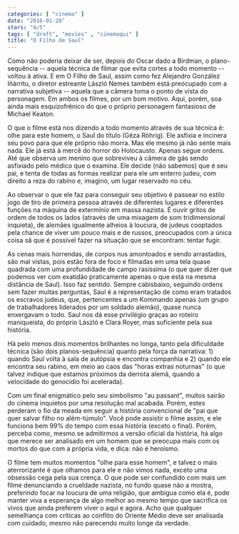 ```yaml
---
categories: [ "cinema" ]
date: "2016-01-28"
stars: "4/5"
tags: [ "draft", "movies" , "cinemaqui" ]
title: "O Filho de Saul"
---
```

Como não poderia deixar de ser, depois do Oscar dado a Birdman, o plano-sequência -- aquela técnica de filmar que evita cortes a todo momento -- voltou à ativa. E em O Filho de Saul, assim como fez Alejandro González Iñárritu, o diretor estreante László Nemes também está preocupado com a narrativa subjetiva -- aquela que a câmera toma o ponto de vista do personagem. Em ambos os filmes, por um bom motivo. Aqui, porém, soa ainda mais esquizofrênico do que o próprio personagem fantasioso de Michael Keaton.

O que o filme está nos dizendo a todo momento através de sua técnica é: olhe para este homem, o Saul do título (Géza Röhrig). Ele asfixia e incinera seu povo para que ele próprio não morra. Mas ele mesmo já não sente mais nada. Ele já está à mercê do horror do Holocausto. Apenas segue ordens. Até que observa um menino que sobreviveu à câmera de gás sendo asfixiado pelo médico que o examina. Ele decide (não sabemos) que é seu pai, e tenta de todas as formas realizar para ele um enterro judeu, com direito a reza do rabino e, imagino, um lugar reservado no céu.

Ao observar o que ele faz para conseguir seu objetivo é passear no estilo jogo de tiro de primeira pessoa através de diferentes lugares e diferentes funções na máquina de extermínio em massa nazista. É ouvir gritos de ordem de todos os lados (através de uma mixagem de som tridimensional inquieta), de alemães igualmente alheios à loucura, de judeus cooptados pela chance de viver um pouco mais e de russos, preocupados com a única coisa sã que é possível fazer na situação que se encontram: tentar fugir.

As cenas mais horrendas, de corpos nus amontoados e sendo arrastados, são mal vistas, pois estão fora de foco e filmadas em uma tela quase quadrada com uma profundidade de campo rasíssima (o que quer dizer que podemos ver com exatidão praticamente apenas o que está na mesma distância de Saul). Isso faz sentido. Sempre cabisbaixo, seguindo ordens sem fazer muitas perguntas, Saul é a representação de como eram tratados os escravos judeus, que, pertencentes a um Kommando apenas (um grupo de trabalhadores liderados por um soldado alemão), quase nunca enxergavam o todo. Saul nos dá esse privilégio graças ao roteiro maniqueísta, do próprio László e Clara Royer, mas suficiente pela sua história.

Há pelo menos dois momentos brilhantes no longa, tanto pela dificuldade técnica (são dois planos-sequência) quanto pela força da narrativa: 1) quando Saul volta à sala de autópsia e encontra companhia e 2) quando ele encontra seu rabino, em meio ao caos das "horas extras noturnas" (o que talvez indique que estamos próximos da derrota alemã, quando a velocidade do genocídio foi acelerada).

Com um final enigmático pelo seu simbolismo "au passant", muitos sairão do cinema inquietos por uma resolução mal acabada. Porém, estes perderam o fio da meada em seguir a história convencional de "pai que quer salvar filho no além-túmulo". Você pode assistir o filme assim, e ele funciona bem 99% do tempo com essa história (exceto o final). Porém, perceba como, mesmo se admitirmos a versão oficial da história, há algo que merece ser analisado em um homem que se preocupa mais com os mortos do que com a própria vida, e dica: não é heroísmo.

O filme tem muitos momentos "olhe para esse homem", e talvez o mais aterrorizante é que olhamos para ele e não vimos nada, exceto uma obsessão cega pela sua crença. O que pode ser confundido com mais um filme denunciando a crueldade nazista, no fundo quase não a mostra, preferindo focar na loucura de uma religião, que ambígua como ela é, pode manter viva a esperança de algo melhor ao mesmo tempo que sacrifica os vivos que ainda preferem viver o aqui e agora. Acho que qualquer semelhança com críticas ao conflito do Oriente Médio deve ser analisada com cuidado, mesmo não parecendo muito longe da verdade.
